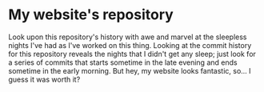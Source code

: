 # My website's repository

Look upon this repository's history with awe and marvel at the sleepless nights I've had as I've worked on this thing. Looking at the commit history for this repository reveals the nights that I didn't get any sleep; just look for a series of commits that starts sometime in the late evening and ends sometime in the early morning. But hey, my website looks fantastic, so... I guess it was worth it?
